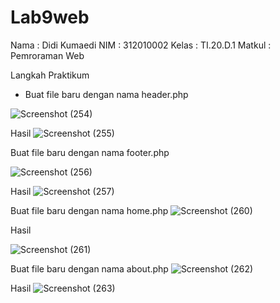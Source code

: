 # Lab9web
Nama    : Didi Kumaedi
NIM     : 312010002
Kelas   : TI.20.D.1
Matkul  : Pemroraman Web

Langkah Praktikum

- Buat file baru dengan nama header.php

![Screenshot (254)](https://user-images.githubusercontent.com/101849655/171981786-d2ebc0bf-20e3-458d-a7cd-9bfaa174f122.png)

Hasil
![Screenshot (255)](https://user-images.githubusercontent.com/101849655/171981791-ec68231f-e8fb-4156-88f8-08234a266e2b.png)

Buat file baru dengan nama footer.php

![Screenshot (256)](https://user-images.githubusercontent.com/101849655/171981792-4522fe40-aff1-4fb2-87d6-22d20918505d.png)

Hasil
![Screenshot (257)](https://user-images.githubusercontent.com/101849655/171981793-931d0505-ee1a-4d7d-a73d-588210bfec59.png)

Buat file baru dengan nama home.php
![Screenshot (260)](https://user-images.githubusercontent.com/101849655/171981794-b4a8d627-3618-45a9-b477-9835c203411c.png)

Hasil

![Screenshot (261)](https://user-images.githubusercontent.com/101849655/171981795-e2951800-bead-4ff7-854c-f9daa1f37a2f.png)

Buat file baru dengan nama about.php
![Screenshot (262)](https://user-images.githubusercontent.com/101849655/171981796-19afe2cd-8689-4cea-9781-091c89617521.png)

Hasil
![Screenshot (263)](https://user-images.githubusercontent.com/101849655/171981798-0596cab1-f146-42a5-9207-a4fb3d063351.png)


